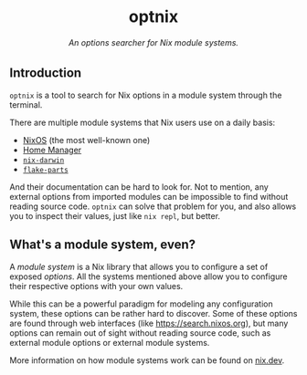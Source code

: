 <h1 align="center">optnix</h1>
<h6 align="center">An options searcher for Nix module systems.</h6>

## Introduction

`optnix` is a tool to search for Nix options in a module system through the
terminal.

There are multiple module systems that Nix users use on a daily basis:

- [NixOS](https://github.com/nixos/nixpkgs) (the most well-known one)
- [Home Manager](https://github.com/nix-community/home-manager)
- [`nix-darwin`](https://github.com/LnL7/nix-darwin)
- [`flake-parts`](https://github.com/hercules-ci/flake-parts)

And their documentation can be hard to look for. Not to mention, any external
options from imported modules can be impossible to find without reading source
code. `optnix` can solve that problem for you, and also allows you to inspect
their values, just like `nix repl`, but better.

## What's a module system, even?

A _module system_ is a Nix library that allows you to configure a set of exposed
_options_. All the systems mentioned above allow you to configure their
respective options with your own values.

While this can be a powerful paradigm for modeling any configuration system,
these options can be rather hard to discover. Some of these options are found
through web interfaces (like https://search.nixos.org), but many options can
remain out of sight without reading source code, such as external module options
or external module systems.

More information on how module systems work can be found on
[nix.dev](https://nix.dev/tutorials/module-system/index.html).
